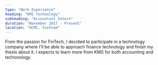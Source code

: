 ```yaml
---
type: "Work Experience"
heading: "KMS Technology"
subheading: "Accountant Intern"
duration: "November 2017 - Present"
location: "HCMC, Vietnam"
---
```

From the passion for FinTech, I decided to participate in a technology company where I'll be able to
approach finance technology and finish my thesis about it. I expects to learn more from KMS for both accounting and techonology.
